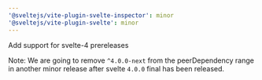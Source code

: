 ```yaml
---
'@sveltejs/vite-plugin-svelte-inspector': minor
'@sveltejs/vite-plugin-svelte': minor
---
```


Add support for svelte-4 prereleases

Note: We are going to remove `^4.0.0-next` from the peerDependency range in another minor release after svelte `4.0.0` final has been released.
